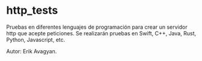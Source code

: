 # http_tests
Pruebas en diferentes lenguajes de programación para crear un servidor http que acepte peticiones. Se realizarán pruebas en Swift, C++, Java, Rust, Python, Javascript, etc. 

Autor: Erik Avagyan.
